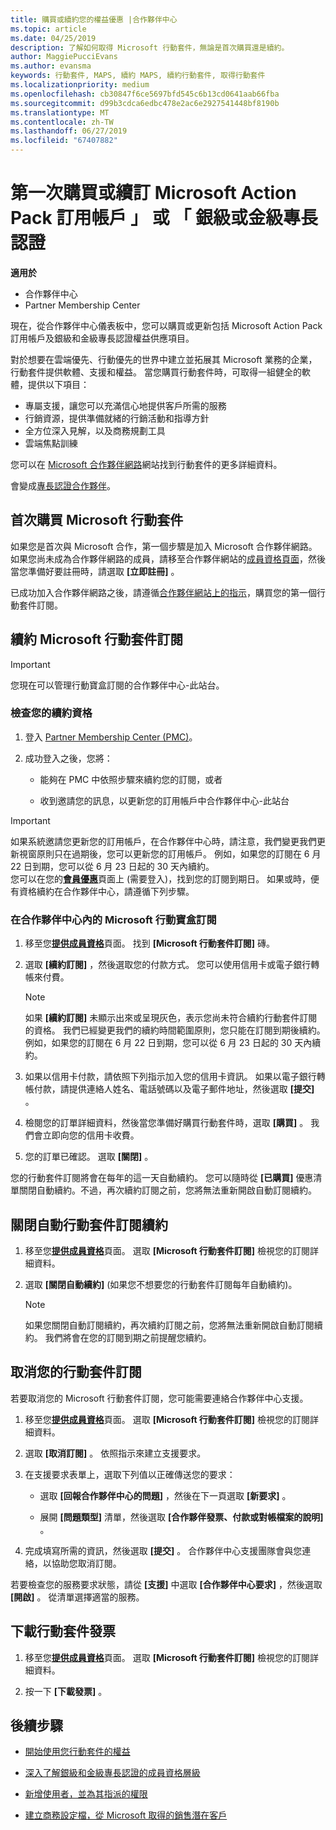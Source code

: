 ```yaml
---
title: 購買或續約您的權益優惠 |合作夥伴中心
ms.topic: article
ms.date: 04/25/2019
description: 了解如何取得 Microsoft 行動套件，無論是首次購買還是續約。
author: MaggiePucciEvans
ms.author: evansma
keywords: 行動套件, MAPS, 續約 MAPS, 續約行動套件, 取得行動套件
ms.localizationpriority: medium
ms.openlocfilehash: cb30847f6ce5697bfd545c6b13cd0641aab66fba
ms.sourcegitcommit: d99b3cdca6edbc478e2ac6e2927541448bf8190b
ms.translationtype: MT
ms.contentlocale: zh-TW
ms.lasthandoff: 06/27/2019
ms.locfileid: "67407882"
---
```

# <a name="buy-for-the-first-time-or-renew-a-microsoft-action-pack-subscription-or-the-silver-or-gold-competencies"></a>第一次購買或續訂 Microsoft Action Pack 訂用帳戶 」 或 「 銀級或金級專長認證

**適用於**

-  合作夥伴中心
-  Partner Membership Center

現在，從合作夥伴中心儀表板中，您可以購買或更新包括 Microsoft Action Pack 訂用帳戶及銀級和金級專長認證權益供應項目。 

對於想要在雲端優先、行動優先的世界中建立並拓展其 Microsoft 業務的企業，行動套件提供軟體、支援和權益。 當您購買行動套件時，可取得一組健全的軟體，提供以下項目： 

- 專屬支援，讓您可以充滿信心地提供客戶所需的服務 
- 行銷資源，提供準備就緒的行銷活動和指導方針 
- 全方位深入見解，以及商務規劃工具 
- 雲端焦點訓練 

您可以在 [Microsoft 合作夥伴網路](https://partner.microsoft.com/membership/internal-use-software#simple-tab-content-3)網站找到行動套件的更多詳細資料。

會變成[專長認證合作夥伴](https://partner.microsoft.com/membership/competencies)。 

## <a name="buy-microsoft-action-pack-for-the-first-time"></a>首次購買 Microsoft 行動套件

如果您是首次與 Microsoft 合作，第一個步驟是加入 Microsoft 合作夥伴網路。 如果您尚未成為合作夥伴網路的成員，請移至合作夥伴網站的[成員資格頁面](https://partner.microsoft.com/membership)，然後當您準備好要註冊時，請選取 **\[立即註冊\]** 。 

已成功加入合作夥伴網路之後，請遵循[合作夥伴網站上的指示](https://partner.microsoft.com/membership/action-pack)，購買您的第一個行動套件訂閱。 

## <a name="renew-a-microsoft-action-pack-subscription"></a>續約 Microsoft 行動套件訂閱

>[!IMPORTANT]
>您現在可以管理行動寶盒訂閱的合作夥伴中心-此站台。 

### <a name="check-your-renewal-eligibility"></a>檢查您的續約資格

1. 登入 [Partner Membership Center (PMC)](https://partner.microsoft.com/_login?authType=OpenIdConnect)。

2. 成功登入之後，您將：

    - 能夠在 PMC 中依照步驟來續約您的訂閱，或者

    - 收到邀請您的訊息，以更新您的訂用帳戶中合作夥伴中心-此站台

>[!IMPORTANT]
>如果系統邀請您更新您的訂用帳戶，在合作夥伴中心時，請注意，我們變更我們更新視窗原則只在過期後，您可以更新您的訂用帳戶。 例如，如果您的訂閱在 6 月 22 日到期，您可以從 6 月 23 日起的 30 天內續約。       
>您可以在您的[**會員優惠**](https://partnercenter.microsoft.com/pcv/partnership/offers)頁面上 (需要登入)，找到您的訂閱到期日。 如果或時，便有資格續約在合作夥伴中心，請遵循下列步驟。  



### <a name="to-renew-a-microsoft-action-pack-subscription-in-the-partner-center"></a>在合作夥伴中心內的 Microsoft 行動寶盒訂閱

1. 移至您[**提供成員資格**](https://partnercenter.microsoft.com/pcv/partnership/offers)頁面。 找到 **\[Microsoft 行動套件訂閱\]** 磚。  

2. 選取 **\[續約訂閱\]** ，然後選取您的付款方式。 您可以使用信用卡或電子銀行轉帳來付費。

    >[!NOTE]
    >如果 **\[續約訂閱\]** 未顯示出來或呈現灰色，表示您尚未符合續約行動套件訂閱的資格。 我們已經變更我們的續約時間範圍原則，您只能在訂閱到期後續約。 例如，如果您的訂閱在 6 月 22 日到期，您可以從 6 月 23 日起的 30 天內續約。  

3. 如果以信用卡付款，請依照下列指示加入您的信用卡資訊。 如果以電子銀行轉帳付款，請提供連絡人姓名、電話號碼以及電子郵件地址，然後選取 **\[提交\]** 。 
     
4. 檢閱您的訂單詳細資料，然後當您準備好購買行動套件時，選取 **\[購買\]** 。 我們會立即向您的信用卡收費。

5. 您的訂單已確認。 選取 **\[關閉\]** 。

您的行動套件訂閱將會在每年的這一天自動續約。 您可以隨時從 **\[已購買\]** 優惠清單關閉自動續約。不過，再次續約訂閱之前，您將無法重新開啟自動訂閱續約。 


## <a name="turn-off-automatic-action-pack-subscription-renewal"></a>關閉自動行動套件訂閱續約

1. 移至您[**提供成員資格**](https://partnercenter.microsoft.com/pcv/partnership/offers)頁面。  選取 **\[Microsoft 行動套件訂閱\]** 檢視您的訂閱詳細資料。 

2. 選取 **\[關閉自動續約\]** (如果您不想要您的行動套件訂閱每年自動續約)。 

    >[!NOTE]
    >如果您關閉自動訂閱續約，再次續約訂閱之前，您將無法重新開啟自動訂閱續約。 我們將會在您的訂閱到期之前提醒您續約。


## <a name="cancel-your-action-pack-subscription"></a>取消您的行動套件訂閱

若要取消您的 Microsoft 行動套件訂閱，您可能需要連絡合作夥伴中心支援。

1. 移至您[**提供成員資格**](https://partnercenter.microsoft.com/pcv/partnership/offers)頁面。 選取 **\[Microsoft 行動套件訂閱\]** 檢視您的訂閱詳細資料。 

3. 選取 **\[取消訂閱\]** 。 依照指示來建立支援要求。 

4. 在支援要求表單上，選取下列值以正確傳送您的要求：

    -  選取 **\[回報合作夥伴中心的問題\]** ，然後在下一頁選取 **\[新要求\]** 。

    -  展開 **\[問題類型\]** 清單，然後選取 **\[合作夥伴發票、付款或對帳檔案的說明\]** 。 

5. 完成填寫所需的資訊，然後選取 **\[提交\]** 。 合作夥伴中心支援團隊會與您連絡，以協助您取消訂閱。

若要檢查您的服務要求狀態，請從 **\[支援\]** 中選取 **\[合作夥伴中心要求\]** ，然後選取 **\[開啟\]** 。 從清單選擇適當的服務。  

## <a name="download-your-action-pack-invoice"></a>下載行動套件發票

1. 移至您[**提供成員資格**](https://partnercenter.microsoft.com/pcv/partnership/offers)頁面。 選取 **\[Microsoft 行動套件訂閱\]** 檢視您的訂閱詳細資料。 

3. 按一下 **\[下載發票\]** 。
 
## <a name="next-steps"></a>後續步驟

-   [開始使用您行動套件的權益](manage-your-partner-network-benefits.md)

-   [深入了解銀級和金級專長認證的成員資格層級](https://partner.microsoft.com/membership/internal-use-software#simple-tab-content-2)

-   [新增使用者，並為其指派的權限](create-user-accounts-and-set-permissions.md)

-   [建立商務設定檔，從 Microsoft 取得的銷售潛在客戶](create-a-marketing-profile.md)



